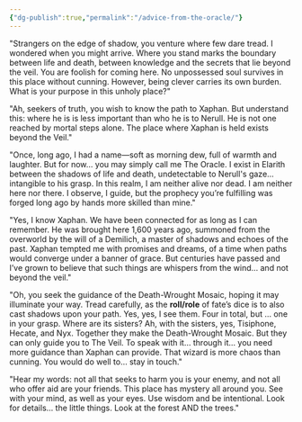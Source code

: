 ```yaml
---
{"dg-publish":true,"permalink":"/advice-from-the-oracle/"}
---
```


"Strangers on the edge of shadow, you venture where few dare tread. I wondered when you might arrive. Where you stand marks the boundary between life and death, between knowledge and the secrets that lie beyond the veil. You are foolish for coming here. No unpossessed soul survives in this place without cunning. However, being clever carries its own burden. What is your purpose in this unholy place?"

"Ah, seekers of truth, you wish to know the path to Xaphan. But understand this: where he is is less important than who he is to Nerull. He is not one reached by mortal steps alone. The place where Xaphan is held exists beyond the Veil."

"Once, long ago, I had a name—soft as morning dew, full of warmth and laughter. But for now… you may simply call me The Oracle. I exist in Elarith between the shadows of life and death, undetectable to Nerull's gaze… intangible to his grasp. In this realm, I am neither alive nor dead. I am neither here nor there. I observe, I guide, but the prophecy you’re fulfilling was forged long ago by hands more skilled than mine."


"Yes, I know Xaphan. We have been connected for as long as I can remember. He was brought here 1,600 years ago, summoned from the overworld by the will of a Demilich, a master of shadows and echoes of the past. Xaphan tempted me with promises and dreams, of a time when paths would converge under a banner of grace. But centuries have passed and I’ve grown to believe that such things are whispers from the wind… and not beyond the veil."

"Oh, you seek the guidance of the Death-Wrought Mosaic, hoping it may illuminate your way. Tread carefully, as the **roll/role** of fate’s dice is to also cast shadows upon your path. Yes, yes, I see them. Four in total, but … one in your grasp. Where are its sisters? Ah, with the sisters, yes, Tisiphone, Hecate, and Nyx. Together they make the Death-Wrought Mosaic. But they can only guide you to The Veil. To speak with it… through it… you need more guidance than Xaphan can provide. That wizard is more chaos than cunning. You would do well to… stay in touch."

"Hear my words: not all that seeks to harm you is your enemy, and not all who offer aid are your friends. This place has mystery all around you. See with your mind, as well as your eyes. Use wisdom and be intentional. Look for details… the little things. Look at the forest AND the trees."


